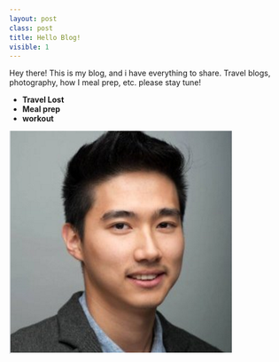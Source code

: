 ```yaml
---
layout: post
class: post
title: Hello Blog!
visible: 1
---
```


Hey there! This is my blog, and i have everything to share.
Travel blogs, photography, how I meal prep, etc. 
please stay tune!

- **Travel Lost**
- **Meal prep**
- **workout**

![screenshot of my profile](/images/profilepic_1.png)
